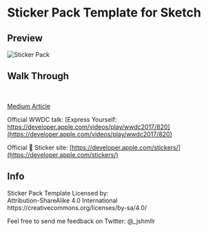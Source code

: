 # Sticker Pack Template for Sketch

<h2>Preview</h2>

![Sticker Pack](https://github.com/jshmllr/iOS10StickerPackSketch/blob/master/preview.png)

<h2>Walk Through</h2>
<br> 

[Medium Article](https://medium.com/@jshmllr/creating-stickers-ios-10-b844dc890464)

Official WWDC talk:
[Express Yourself: https://developer.apple.com/videos/play/wwdc2017/820](https://developer.apple.com/videos/play/wwdc2017/820)

Official  Sticker site:
[https://developer.apple.com/stickers/](https://developer.apple.com/stickers/)

<h2>Info</h2>

<p>Sticker Pack Template Licensed by: <br>
Attribution-ShareAlike 4.0 International <br>
https://creativecommons.org/licenses/by-sa/4.0/</p>

Feel free to send me feedback on Twitter: @_jshmllr
